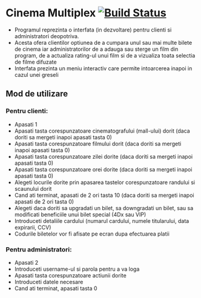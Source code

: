 # Cinema Multiplex [![Build Status](https://github.com/mateiungureanu/OOP-CPPApp/actions/workflows/cmake.yml/badge.svg)](https://github.com/mateiungureanu/OOP_CPPApp/actions)

- Programul reprezinta o interfata (in dezvoltare) pentru clienti si administratori deopotriva.
- Acesta ofera clientilor optiunea de a cumpara unul sau mai multe bilete de cinema iar administratorilor de a adauga sau sterge un film din program, de a actualiza rating-ul unui film si de a vizualiza toata selectia de filme difuzate
- Interfata prezinta un meniu interactiv care permite intoarcerea inapoi in cazul unei greseli

## Mod de utilizare

### Pentru clienti:

- Apasati 1
- Apasati tasta corespunzatoare cinematografului (mall-ului) dorit (daca doriti sa mergeti inapoi apasati tasta 0)
- Apasati tasta corespunzatoare filmului dorit (daca doriti sa mergeti inapoi apasati tasta 0)
- Apasati tasta corespunzatoare zilei dorite (daca doriti sa mergeti inapoi apasati tasta 0)
- Apasati tasta corespunzatoare orei dorite (daca doriti sa mergeti inapoi apasati tasta 0)
- Alegeti locurile dorite prin apasarea tastelor corespunzatoare randului si scaunului dorit
- Cand ati terminat, apasati de 2 ori tasta 10 (daca doriti sa mergeti inapoi apasati de 2 ori tasta 0)
- Alegeti daca doriti sa upgradati un bilet, sa downgradati un bilet, sau sa modificati beneficiile unui bilet special (4Dx sau VIP)
- Introduceti detaliile cardului (numarul cardului, numele titularului, data expirarii, CCV)
- Codurile biletelor vor fi afisate pe ecran dupa efectuarea platii

### Pentru administratori:

- Apasati 2
- Introduceti username-ul si parola pentru a va loga
- Apasati tasta corespunzatoare actiunii dorite
- Introduceti datele necesare
- Cand ati terminat, apasati tasta 0
